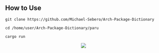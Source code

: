 ## How to Use

```
git clone https://github.com/Michael-Sebero/Arch-Package-Dictionary

cd /home/user/Arch-Package-Dictionary/paru

cargo run
```

<p align="middle">
    <img src="https://i.postimg.cc/3JdyHNhP/pd.png" />
</p>
